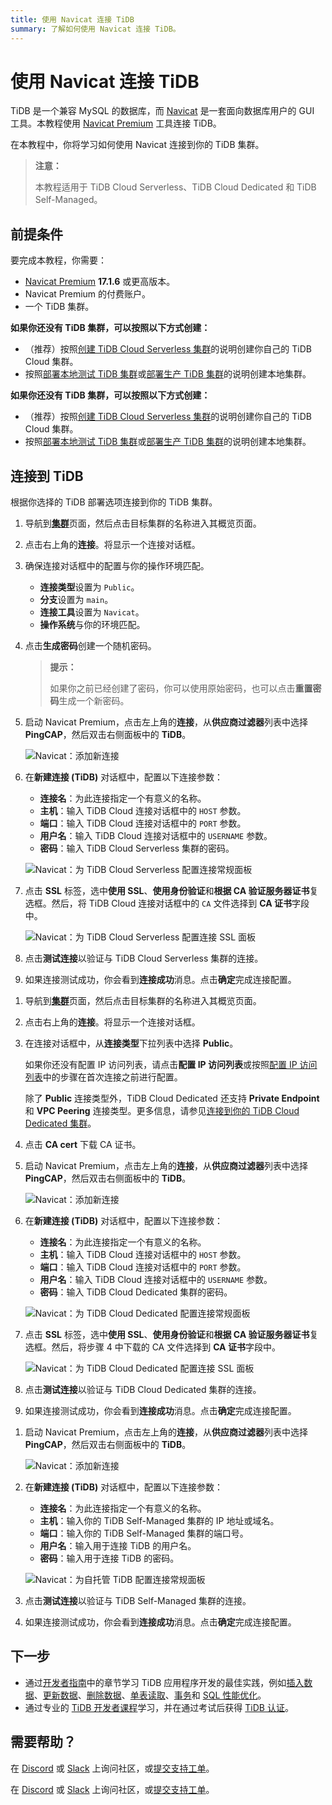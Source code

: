 ```yaml
---
title: 使用 Navicat 连接 TiDB
summary: 了解如何使用 Navicat 连接 TiDB。
---
```


# 使用 Navicat 连接 TiDB

TiDB 是一个兼容 MySQL 的数据库，而 [Navicat](https://www.navicat.com) 是一套面向数据库用户的 GUI 工具。本教程使用 [Navicat Premium](https://www.navicat.com/en/products/navicat-premium) 工具连接 TiDB。

在本教程中，你将学习如何使用 Navicat 连接到你的 TiDB 集群。

> **注意：**
>
> 本教程适用于 TiDB Cloud Serverless、TiDB Cloud Dedicated 和 TiDB Self-Managed。

## 前提条件

要完成本教程，你需要：

- [Navicat Premium](https://www.navicat.com) **17.1.6** 或更高版本。
- Navicat Premium 的付费账户。
- 一个 TiDB 集群。

<CustomContent platform="tidb">

**如果你还没有 TiDB 集群，可以按照以下方式创建：**

- （推荐）按照[创建 TiDB Cloud Serverless 集群](/develop/dev-guide-build-cluster-in-cloud.md)的说明创建你自己的 TiDB Cloud 集群。
- 按照[部署本地测试 TiDB 集群](/quick-start-with-tidb.md#deploy-a-local-test-cluster)或[部署生产 TiDB 集群](/production-deployment-using-tiup.md)的说明创建本地集群。

</CustomContent>
<CustomContent platform="tidb-cloud">

**如果你还没有 TiDB 集群，可以按照以下方式创建：**

- （推荐）按照[创建 TiDB Cloud Serverless 集群](/develop/dev-guide-build-cluster-in-cloud.md)的说明创建你自己的 TiDB Cloud 集群。
- 按照[部署本地测试 TiDB 集群](https://docs.pingcap.com/tidb/stable/quick-start-with-tidb#deploy-a-local-test-cluster)或[部署生产 TiDB 集群](https://docs.pingcap.com/tidb/stable/production-deployment-using-tiup)的说明创建本地集群。

</CustomContent>

## 连接到 TiDB

根据你选择的 TiDB 部署选项连接到你的 TiDB 集群。

<SimpleTab>
<div label="TiDB Cloud Serverless">

1. 导航到[**集群**](https://tidbcloud.com/project/clusters)页面，然后点击目标集群的名称进入其概览页面。

2. 点击右上角的**连接**。将显示一个连接对话框。

3. 确保连接对话框中的配置与你的操作环境匹配。

    - **连接类型**设置为 `Public`。
    - **分支**设置为 `main`。
    - **连接工具**设置为 `Navicat`。
    - **操作系统**与你的环境匹配。

4. 点击**生成密码**创建一个随机密码。

    > **提示：**
    >
    > 如果你之前已经创建了密码，你可以使用原始密码，也可以点击**重置密码**生成一个新密码。

5. 启动 Navicat Premium，点击左上角的**连接**，从**供应商过滤器**列表中选择 **PingCAP**，然后双击右侧面板中的 **TiDB**。

    ![Navicat：添加新连接](https://docs-download.pingcap.com/media/images/docs/develop/navicat-premium-add-new-connection.png)

6. 在**新建连接 (TiDB)** 对话框中，配置以下连接参数：

    - **连接名**：为此连接指定一个有意义的名称。
    - **主机**：输入 TiDB Cloud 连接对话框中的 `HOST` 参数。
    - **端口**：输入 TiDB Cloud 连接对话框中的 `PORT` 参数。
    - **用户名**：输入 TiDB Cloud 连接对话框中的 `USERNAME` 参数。
    - **密码**：输入 TiDB Cloud Serverless 集群的密码。

    ![Navicat：为 TiDB Cloud Serverless 配置连接常规面板](https://docs-download.pingcap.com/media/images/docs/develop/navicat-premium-connection-config-serverless-general.png)

7. 点击 **SSL** 标签，选中**使用 SSL**、**使用身份验证**和**根据 CA 验证服务器证书**复选框。然后，将 TiDB Cloud 连接对话框中的 `CA` 文件选择到 **CA 证书**字段中。

    ![Navicat：为 TiDB Cloud Serverless 配置连接 SSL 面板](https://docs-download.pingcap.com/media/images/docs/develop/navicat-premium-connection-config-serverless-ssl.png)

8. 点击**测试连接**以验证与 TiDB Cloud Serverless 集群的连接。

9. 如果连接测试成功，你会看到**连接成功**消息。点击**确定**完成连接配置。

</div>
<div label="TiDB Cloud Dedicated">

1. 导航到[**集群**](https://tidbcloud.com/project/clusters)页面，然后点击目标集群的名称进入其概览页面。

2. 点击右上角的**连接**。将显示一个连接对话框。

3. 在连接对话框中，从**连接类型**下拉列表中选择 **Public**。

    如果你还没有配置 IP 访问列表，请点击**配置 IP 访问列表**或按照[配置 IP 访问列表](https://docs.pingcap.com/tidbcloud/configure-ip-access-list)中的步骤在首次连接之前进行配置。

    除了 **Public** 连接类型外，TiDB Cloud Dedicated 还支持 **Private Endpoint** 和 **VPC Peering** 连接类型。更多信息，请参见[连接到你的 TiDB Cloud Dedicated 集群](https://docs.pingcap.com/tidbcloud/connect-to-tidb-cluster)。

4. 点击 **CA cert** 下载 CA 证书。

5. 启动 Navicat Premium，点击左上角的**连接**，从**供应商过滤器**列表中选择 **PingCAP**，然后双击右侧面板中的 **TiDB**。

    ![Navicat：添加新连接](https://docs-download.pingcap.com/media/images/docs/develop/navicat-premium-add-new-connection.png)

6. 在**新建连接 (TiDB)** 对话框中，配置以下连接参数：

    - **连接名**：为此连接指定一个有意义的名称。
    - **主机**：输入 TiDB Cloud 连接对话框中的 `HOST` 参数。
    - **端口**：输入 TiDB Cloud 连接对话框中的 `PORT` 参数。
    - **用户名**：输入 TiDB Cloud 连接对话框中的 `USERNAME` 参数。
    - **密码**：输入 TiDB Cloud Dedicated 集群的密码。

    ![Navicat：为 TiDB Cloud Dedicated 配置连接常规面板](https://docs-download.pingcap.com/media/images/docs/develop/navicat-premium-connection-config-dedicated-general.png)

7. 点击 **SSL** 标签，选中**使用 SSL**、**使用身份验证**和**根据 CA 验证服务器证书**复选框。然后，将步骤 4 中下载的 CA 文件选择到 **CA 证书**字段中。

    ![Navicat：为 TiDB Cloud Dedicated 配置连接 SSL 面板](https://docs-download.pingcap.com/media/images/docs/develop/navicat-premium-connection-config-dedicated-ssl.png)

8. 点击**测试连接**以验证与 TiDB Cloud Dedicated 集群的连接。

9. 如果连接测试成功，你会看到**连接成功**消息。点击**确定**完成连接配置。

</div>
<div label="TiDB Self-Managed">

1. 启动 Navicat Premium，点击左上角的**连接**，从**供应商过滤器**列表中选择 **PingCAP**，然后双击右侧面板中的 **TiDB**。

    ![Navicat：添加新连接](https://docs-download.pingcap.com/media/images/docs/develop/navicat-premium-add-new-connection.png)

2. 在**新建连接 (TiDB)** 对话框中，配置以下连接参数：

    - **连接名**：为此连接指定一个有意义的名称。
    - **主机**：输入你的 TiDB Self-Managed 集群的 IP 地址或域名。
    - **端口**：输入你的 TiDB Self-Managed 集群的端口号。
    - **用户名**：输入用于连接 TiDB 的用户名。
    - **密码**：输入用于连接 TiDB 的密码。

    ![Navicat：为自托管 TiDB 配置连接常规面板](https://docs-download.pingcap.com/media/images/docs/develop/navicat-premium-connection-config-self-hosted-general.png)

3. 点击**测试连接**以验证与 TiDB Self-Managed 集群的连接。

4. 如果连接测试成功，你会看到**连接成功**消息。点击**确定**完成连接配置。

</div>
</SimpleTab>

## 下一步

- 通过[开发者指南](/develop/dev-guide-overview.md)中的章节学习 TiDB 应用程序开发的最佳实践，例如[插入数据](/develop/dev-guide-insert-data.md)、[更新数据](/develop/dev-guide-update-data.md)、[删除数据](/develop/dev-guide-delete-data.md)、[单表读取](/develop/dev-guide-get-data-from-single-table.md)、[事务](/develop/dev-guide-transaction-overview.md)和 [SQL 性能优化](/develop/dev-guide-optimize-sql-overview.md)。
- 通过专业的 [TiDB 开发者课程](https://www.pingcap.com/education/)学习，并在通过考试后获得 [TiDB 认证](https://www.pingcap.com/education/certification/)。

## 需要帮助？

<CustomContent platform="tidb">

在 [Discord](https://discord.gg/DQZ2dy3cuc?utm_source=doc) 或 [Slack](https://slack.tidb.io/invite?team=tidb-community&channel=everyone&ref=pingcap-docs) 上询问社区，或[提交支持工单](/support.md)。

</CustomContent>

<CustomContent platform="tidb-cloud">

在 [Discord](https://discord.gg/DQZ2dy3cuc?utm_source=doc) 或 [Slack](https://slack.tidb.io/invite?team=tidb-community&channel=everyone&ref=pingcap-docs) 上询问社区，或[提交支持工单](https://tidb.support.pingcap.com/)。

</CustomContent>
